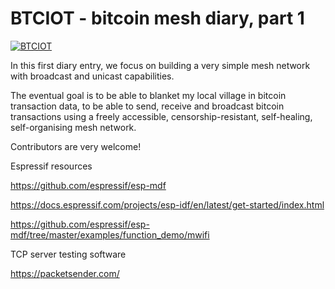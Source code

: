 # BTCIOT - bitcoin mesh diary, part 1

[![BTCIOT](https://i.imgur.com/MFQwEzz.jpg)](https://www.youtube.com/watch?v=3DN4L_vdwA4)


In this first diary entry, we focus on building a very simple mesh network with broadcast and unicast capabilities. 

The eventual goal is to be able to blanket my local village in bitcoin transaction data, to be able to send, receive and broadcast bitcoin transactions using a freely accessible, censorship-resistant, self-healing, self-organising mesh network.

Contributors are very welcome!

Espressif resources 

https://github.com/espressif/esp-mdf 

https://docs.espressif.com/projects/esp-idf/en/latest/get-started/index.html

https://github.com/espressif/esp-mdf/tree/master/examples/function_demo/mwifi



TCP server testing software

https://packetsender.com/
